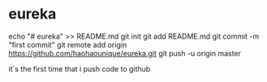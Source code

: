 # eureka

echo "# eureka" >> README.md
git init
git add README.md
git commit -m "first commit"
git remote add origin https://github.com/haohaounique/eureka.git
git push -u origin master

it`s the first time that i push code to  github
